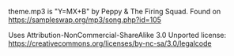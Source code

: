 theme.mp3 is "Y=MX+B" by Peppy & The Firing Squad. Found on https://sampleswap.org/mp3/song.php?id=105

Uses Attribution-NonCommercial-ShareAlike 3.0 Unported license:
https://creativecommons.org/licenses/by-nc-sa/3.0/legalcode